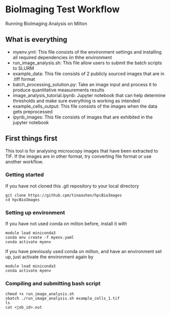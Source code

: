 BioImaging Test Workflow
=================================
Running BioImaging Analysis on Milton

## What is everything

- myenv.yml: This file consists of the environment settings and installing all required dependencies iin thhe environment
- run_image_analysis.sh: This file allow users to submit the batch scripts to SLURM
- example_data: This file consists of 2 publicly sourced images that are in .tiff format
- batch_processing_solution.py: Take an image input and process it to produce quantitative measurements results
- image_analysis_tutorial.ipynb: Jupyter notebook that can help determine thresholds and make sure everything is working as intended
- example_cells_output: This file consists of the images when the data gets preprocessed
- ipynb_images: This file consists of images that are exhibited in the jupyter notebook


## First things first

This tool is for analysing microscopy images that have been extracted to TIF. If the images are in other format, try converting file format or use another workflow.

### Getting started
If you have not cloned this .git repository to your local directory
```
git clone https://github.cpm/tinaashen/hpcBioImages
cd hpcBioImages
```
### Setting up environment
If you have not used conda on milton before, install it with
```
module load miniconda3
conda env create -f myenv.yaml
conda activate myenv 
```
If you have previously used conda on milton, and have an environment set up, just activate the environment again by
```
module load miniconda3
conda activate myenv
```
### Compiling and submitting bash script
```
chmod +x run_image_analysis.sh
sbatch ./run_image_analysis.sh example_cells_1.tif
ls 
cat <job_id>.out
```

